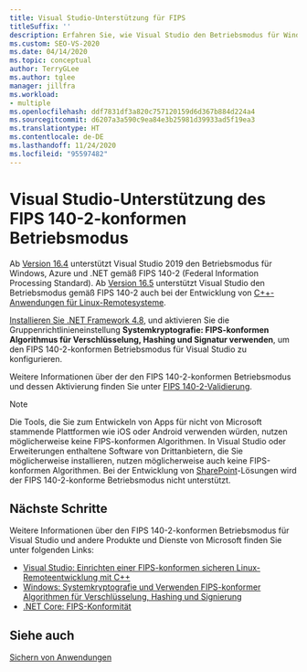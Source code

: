 ```yaml
---
title: Visual Studio-Unterstützung für FIPS
titleSuffix: ''
description: Erfahren Sie, wie Visual Studio den Betriebsmodus für Windows, Azure und .NET gemäß Federal Information Processing Standard Publication 140-2 unterstützt.
ms.custom: SEO-VS-2020
ms.date: 04/14/2020
ms.topic: conceptual
author: TerryGLee
ms.author: tglee
manager: jillfra
ms.workload:
- multiple
ms.openlocfilehash: ddf7831df3a820c757120159d6d367b884d224a4
ms.sourcegitcommit: d6207a3a590c9ea84e3b25981d39933ad5f19ea3
ms.translationtype: HT
ms.contentlocale: de-DE
ms.lasthandoff: 11/24/2020
ms.locfileid: "95597482"
---
```

# <a name="visual-studio-support-for-the-fips-140-2-approved-mode-of-operation"></a>Visual Studio-Unterstützung des FIPS 140-2-konformen Betriebsmodus

Ab [Version 16.4](/visualstudio/releases/2019/release-notes-v16.4/) unterstützt Visual Studio 2019 den Betriebsmodus für Windows, Azure und .NET gemäß FIPS 140-2 (Federal Information Processing Standard). Ab [Version 16.5](/visualstudio/releases/2019/release-notes-archive-v16.5) unterstützt Visual Studio den Betriebsmodus gemäß FIPS 140-2 auch bei der Entwicklung von [C++-Anwendungen für Linux-Remotesysteme](/cpp/linux/set-up-fips-compliant-secure-remote-linux-development/).

[Installieren Sie .NET Framework 4.8](https://dotnet.microsoft.com/download/dotnet-framework/net48), und aktivieren Sie die Gruppenrichtlinieneinstellung **Systemkryptografie: FIPS-konformen Algorithmus für Verschlüsselung, Hashing und Signatur verwenden**, um den FIPS 140-2-konformen Betriebsmodus für Visual Studio zu konfigurieren.

Weitere Informationen über der den FIPS 140-2-konformen Betriebsmodus und dessen Aktivierung finden Sie unter [FIPS 140-2-Validierung](/windows/security/threat-protection/fips-140-validation/).

> [!NOTE]
> Die Tools, die Sie zum Entwickeln von Apps für nicht von Microsoft stammende Plattformen wie iOS oder Android verwenden würden, nutzen möglicherweise keine FIPS-konformen Algorithmen. In Visual Studio oder Erweiterungen enthaltene Software von Drittanbietern, die Sie möglicherweise installieren, nutzen möglicherweise auch keine FIPS-konformen Algorithmen. Bei der Entwicklung von [SharePoint](/sharepoint/security-for-sharepoint-server/federal-information-processing-standard-security-standards/)-Lösungen wird der FIPS 140-2-konforme Betriebsmodus nicht unterstützt.

## <a name="next-steps"></a>Nächste Schritte

Weitere Informationen über den FIPS 140-2-konformen Betriebsmodus für Visual Studio und andere Produkte und Dienste von Microsoft finden Sie unter folgenden Links:

- [Visual Studio: Einrichten einer FIPS-konformen sicheren Linux-Remoteentwicklung mit C++](/cpp/linux/set-up-fips-compliant-secure-remote-linux-development/)
- [Windows: Systemkryptografie und Verwenden FIPS-konformer Algorithmen für Verschlüsselung, Hashing und Signierung](/windows/security/threat-protection/security-policy-settings/system-cryptography-use-fips-compliant-algorithms-for-encryption-hashing-and-signing)
- [.NET Core: FIPS-Konformität](/dotnet/standard/security/fips-compliance/)

## <a name="see-also"></a>Siehe auch

[Sichern von Anwendungen](securing-applications.md)